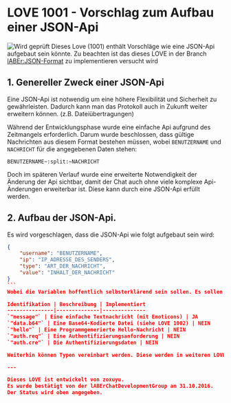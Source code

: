 # LOVE 1001 - Vorschlag zum Aufbau einer JSON-Api
![Wird geprüft](https://img.shields.io/badge/status-checking-yellow.svg)
Dieses Love (1001) enthält Vorschläge wie eine JSON-Api aufgebaut sein könnte. Zu beachten ist das dieses LOVE in der Branch [lABEr:JSON-Format](https://github.com/lABErChatDevelopmentGroup/lABEr/tree/JSON-Format) zu implementieren versucht wird

## 1. Genereller Zweck einer JSON-Api
Eine JSON-Api ist notwendig um eine höhere Flexibilität und Sicherheit zu gewährleisten. Dadurch kann man das Protokoll auch in Zukunft weiter erweitern können. (z.B. Dateiübertragungen)

Während der Entwicklungsphase wurde eine einfache Api aufgrund des Zeitmangels erforderlich. Darum wurde beschlossen, dass gültige Nachrichten aus diesem Format bestehen müssen, wobei `BENUTZERNAME` und `NACHRICHT` für die angegebenen Daten stehen:
```
BENUTZERNAME~:split:~NACHRICHT
```

Doch im späteren Verlauf wurde eine erweiterte Notwendigkeit der Änderung der Api sichtbar, damit der Chat auch ohne viele komplexe Api-Änderungen erweiterbar ist. Diese kann durch eine JSON-Api erfüllt werden.

## 2. Aufbau der JSON-Api.
Es wird vorgeschlagen, dass die JSON-Api wie folgt aufgebaut sein wird:
````json
{
    "username": "BENUTZERNAME",
    "ip": "IP_ADRESSE_DES_SENDERS",
    "type": "ART_DER_NACHRICHT",
    "value": "INHALT_DER_NACHRICHT"
}
```
Wobei die Variablen hoffentlich selbsterklärend sein sollen. Es sollen mindestens folgende Arten bekannt sein:

Identifikation | Beschreibung | Implementiert
---------------|--------------|--------------
`"message"` | Eine einfache Textnachricht (mit Emoticons) | JA
`"data.b64"` | Eine Base64-Kodierte Datei (siehe LOVE 1002) | NEIN
`"hello"` | Eine Programmgenerierte Hello-Nachricht | NEIN
`"auth.req"` | Eine Authentifizierungsanforderung | NEIN
`"auth.cre"` | Die Authentifizierungsdaten | NEIN

Weiterhin können Typen vereinbart werden. Diese werden in weiteren LOVEs mit den Nummern 1xxx angesprochen. Es ist zu beachten, dass sogenannte kontroverse Typen, also nicht als LOVE standardisierte Typen, nicht ohne Bedenken verwendet werden können, da es unterschiedliche Bedeutungsinterpretationen oder eine nicht-Implementierung geben kann.

---

Dieses LOVE ist entwickelt von zoxuyu.
Es wurde bestätigt von der lABErChatDevelopmentGroup am 31.10.2016.
Der Status wird oben angegeben.
